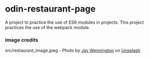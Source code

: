# odin-restaurant-page

A project to practice the use of ES6 modules in projects. This project practices the use of the webpack module.

### image credits

src/restaurant_image.jpeg - Photo by [Jay Wennington](https://unsplash.com/@jaywennington?utm_source=unsplash&utm_medium=referral&utm_content=creditCopyText) on [Unsplash](https://unsplash.com/photos/N_Y88TWmGwA?utm_source=unsplash&utm_medium=referral&utm_content=creditCopyText)
